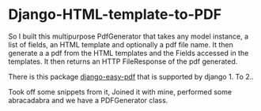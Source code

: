 # Django-HTML-template-to-PDF



So I built this multipurpose PdfGenerator that takes any model instance, a list of fields, an HTML template and optionally a pdf file name. It then generate a a pdf from the HTML templates and the Fields accessed in the templates. It then returns an HTTP FileResponse of the pdf generated.

There is this package [django-easy-pdf](https://github.com/nigma/django-easy-pdf) that is supported by django 1. To 2.. 

Took off some snippets from it, Joined it with mine, performed some abracadabra and we have a PDFGenerator class.

